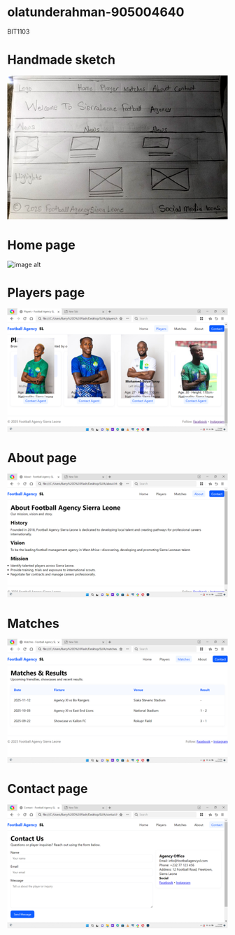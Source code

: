 # olatunderahman-905004640
BIT1103
# Handmade sketch
![image alt](https://github.com/Olatunde2025/olatunderahman-905004640/blob/d5e4aa2c19ad1f859574a219f79d521d337b9c0a/hand%20draw%20sketch.jpg)

# Home page 
![image alt]()

# Players page 
![image](https://github.com/Olatunde2025/olatunderahman-905004640/blob/e4327f92c4be7de14fb809188fa3cd8cf2b6c72f/players.png)

# About page 
![image alt](https://github.com/Olatunde2025/olatunderahman-905004640/blob/6af9b3cf920a63718e5cf32ebf697252969f134e/about.png)

# Matches 
![image alt](https://github.com/Olatunde2025/olatunderahman-905004640/blob/3c0ca86740e2a30ad47c98e0283339f46c7d07ca/matches.png)

# Contact page
![image](https://github.com/Olatunde2025/olatunderahman-905004640/blob/ea105580a9233dc3a68e953a351f60aaab1339e5/contach.png)
